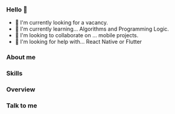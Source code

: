### Hello 👋

- 🔭 I'm currently looking for a vacancy.
- 🌱 I'm currently learning... Algorithms and Programming Logic.
- 👯 I'm looking to collaborate on ... mobile projects.
- 🤔 I'm looking for help with... React Native or Flutter

### About me

### Skills

### Overview

### Talk to me
